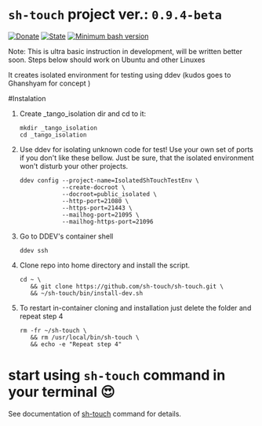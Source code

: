 # `sh-touch` project ver.: `0.9.4-beta`
[![Donate](https://img.shields.io/static/v1?label=Donate&message=paypal.me/biesior&color=brightgreen 'Donate the contributor via PayPal.me, amount is up to you')](https://www.paypal.me/biesior/4.99EUR)
[![State](https://img.shields.io/static/v1?label=sh-touch&message=0.9.4-beta&color=blue 'Latest known version')](https://github.com/sh-touch/sh-touch/)
[![Minimum bash version](https://img.shields.io/static/v1?label=bash&message=3.2+or+higher&color=blue 'Minimum Bash version to run this script')](https://www.gnu.org/software/bash/)

Note: This is ultra basic instruction in development, will be written better soon.
Steps below should work on Ubuntu and other Linuxes

It creates isolated environment for testing using ddev (kudos goes to Ghanshyam for concept )

#Instalation
1. Create _tango_isolation dir and cd to it: 
   ```
   mkdir _tango_isolation
   cd _tango_isolation
   ```
2. Use ddev for isolating unknown code for test! Use your own set of ports if you don't like these bellow. Just be sure, that the isolated environment won't disturb your other projects. 
   ```
   ddev config --project-name=IsolatedShTouchTestEnv \
               --create-docroot \
               --docroot=public_isolated \
               --http-port=21080 \
               --https-port=21443 \
               --mailhog-port=21095 \
               --mailhog-https-port=21096 
   ```
3. Go to DDEV's container shell
   ```
   ddev ssh
   ```

4. Clone repo into home directory and install the script.
   ```
   cd ~ \
      && git clone https://github.com/sh-touch/sh-touch.git \
      && ~/sh-touch/bin/install-dev.sh
   ```
5. To restart in-container cloning and installation just delete the folder and repeat step 4
   ```
   rm -fr ~/sh-touch \
      && rm /usr/local/bin/sh-touch \
      && echo -e "Repeat step 4"
   ```

# start using `sh-touch` command in your terminal 😍



See documentation of [sh-touch](resources/help/sh-touch.md) command for details.

